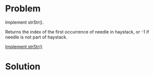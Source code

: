 
# Problem

Implement strStr().

Returns the index of the first occurrence of needle in haystack, or -1 if
needle is not part of haystack.



[Implement strStr()](https://leetcode.com/problems/implement-strstr)

# Solution



